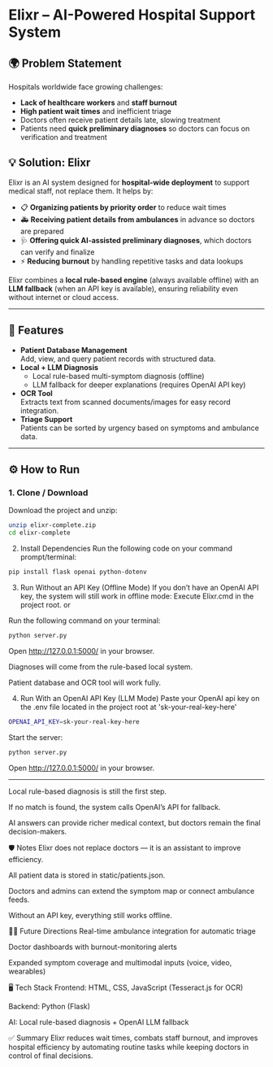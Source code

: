 # Elixr – AI-Powered Hospital Support System

## 🌍 Problem Statement
Hospitals worldwide face growing challenges:
- **Lack of healthcare workers** and **staff burnout**  
- **High patient wait times** and inefficient triage  
- Doctors often receive patient details late, slowing treatment  
- Patients need **quick preliminary diagnoses** so doctors can focus on verification and treatment  

## 💡 Solution: Elixr
Elixr is an AI system designed for **hospital-wide deployment** to support medical staff, not replace them. It helps by:
- 📋 **Organizing patients by priority order** to reduce wait times  
- 🚑 **Receiving patient details from ambulances** in advance so doctors are prepared  
- 🩺 **Offering quick AI-assisted preliminary diagnoses**, which doctors can verify and finalize  
- ⚡ **Reducing burnout** by handling repetitive tasks and data lookups  

Elixr combines a **local rule-based engine** (always available offline) with an **LLM fallback** (when an API key is available), ensuring reliability even without internet or cloud access.  

---

## 🚀 Features
- **Patient Database Management**  
  Add, view, and query patient records with structured data.  
- **Local + LLM Diagnosis**  
  - Local rule-based multi-symptom diagnosis (offline)  
  - LLM fallback for deeper explanations (requires OpenAI API key)  
- **OCR Tool**  
  Extracts text from scanned documents/images for easy record integration.  
- **Triage Support**  
  Patients can be sorted by urgency based on symptoms and ambulance data.  

---

## ⚙️ How to Run

### 1. Clone / Download
Download the project and unzip:
```bash
unzip elixr-complete.zip
cd elixr-complete
```
2. Install Dependencies
Run the following code on your command prompt/terminal:
```bash
pip install flask openai python-dotenv
```
3. Run Without an API Key (Offline Mode)
If you don’t have an OpenAI API key, the system will still work in offline mode:
Execute Elixr.cmd in the project root.
or

Run the following command on your terminal:
```bash
python server.py
```
Open http://127.0.0.1:5000/ in your browser.

Diagnoses will come from the rule-based local system.

Patient database and OCR tool will work fully.

4. Run With an OpenAI API Key (LLM Mode)
Paste your OpenAI api key on the .env file located in the project root at 'sk-your-real-key-here'
```bash
OPENAI_API_KEY=sk-your-real-key-here
```
Start the server:
```bash
python server.py
```
Open http://127.0.0.1:5000/ in your browser.
_________________________________________________________________________________________________________________________________________________________________________
Local rule-based diagnosis is still the first step.

If no match is found, the system calls OpenAI’s API for fallback.

AI answers can provide richer medical context, but doctors remain the final decision-makers.

🛡️ Notes
Elixr does not replace doctors — it is an assistant to improve efficiency.

All patient data is stored in static/patients.json.

Doctors and admins can extend the symptom map or connect ambulance feeds.

Without an API key, everything still works offline.

👩‍⚕️ Future Directions
Real-time ambulance integration for automatic triage

Doctor dashboards with burnout-monitoring alerts

Expanded symptom coverage and multimodal inputs (voice, video, wearables)

🖥️ Tech Stack
Frontend: HTML, CSS, JavaScript (Tesseract.js for OCR)

Backend: Python (Flask)

AI: Local rule-based diagnosis + OpenAI LLM fallback

✅ Summary
Elixr reduces wait times, combats staff burnout, and improves hospital efficiency by automating routine tasks while keeping doctors in control of final decisions.
